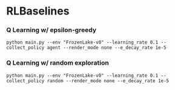 # RLBaselines

### Q Learning w/ epsilon-greedy
```
python main.py --env "FrozenLake-v0" --learning_rate 0.1 --collect_policy agent --render_mode none --e_decay_rate 1e-5
```

### Q Learning w/ random exploration
```
python main.py --env "FrozenLake-v0" --learning_rate 0.1 --collect_policy random --render_mode none --e_decay_rate 1e-5
```
